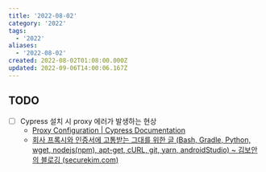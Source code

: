 ```yaml
---
title: '2022-08-02'
category: '2022'
tags:
  - '2022'
aliases:
  - '2022-08-02'
created: 2022-08-02T01:08:00.000Z
updated: 2022-09-06T14:00:06.167Z
---
```


<Metadata />

## TODO

- [ ] Cypress 설치 시 proxy 에러가 발생하는 현상
  - [Proxy Configuration | Cypress Documentation](https://docs.cypress.io/guides/references/proxy-configuration#Set-a-proxy-on-Linux-or-macOS)
  - [회사 프록시와 인증서에 고통받는 그대를 위한 글 (Bash, Gradle, Python, wget, nodejs(npm), apt-get, cURL, git, yarn, androidStudio) ~ 김보안의 블로깅 (securekim.com)](http://blog.securekim.com/2019/03/bash-gradle-python-wget-nodejsnpm-apt.html)
